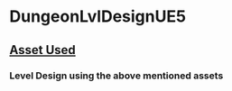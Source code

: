 # DungeonLvlDesignUE5
## [Asset Used](https://www.unrealengine.com/marketplace/en-US/product/a5b6a73fea5340bda9b8ac33d877c9e2)
### Level Design using the above mentioned assets
